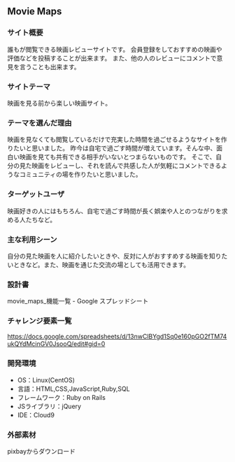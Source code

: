 ## Movie Maps

### サイト概要
誰もが閲覧できる映画レビューサイトです。
会員登録をしておすすめの映画や評価などを投稿することが出来ます。
また、他の人のレビューにコメントで意見を言うことも出来ます。

### サイトテーマ
映画を見る前から楽しい映画サイト。

### テーマを選んだ理由
映画を見なくても閲覧しているだけで充実した時間を過ごせるようなサイトを作りたいと思いました。
昨今は自宅で過ごす時間が増えています。そんな中、面白い映画を見ても共有できる相手がいないとつまらないものです。
そこで、自分の見た映画をレビューし、それを読んで共感した人が気軽にコメントできるようなコミュニティの場を作りたいと思いました。

### ターゲットユーザ
映画好きの人にはもちろん、自宅で過ごす時間が長く娯楽や人とのつながりを求める人たちなど。

### 主な利用シーン
自分の見た映画を人に紹介したいときや、反対に人がおすすめする映画を知りたいときなど。また、映画を通じた交流の場としても活用できます。

### 設計書
movie_maps_機能一覧 - Google スプレッドシート

### チャレンジ要素一覧
https://docs.google.com/spreadsheets/d/13nwClBYgd1Sq0e160pGO2fTM74ukQYdMcinGV0JsooQ/edit#gid=0

### 開発環境
- OS：Linux(CentOS)
- 言語：HTML,CSS,JavaScript,Ruby,SQL
- フレームワーク：Ruby on Rails
- JSライブラリ：jQuery
- IDE：Cloud9

### 外部素材
pixbayからダウンロード
